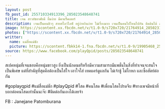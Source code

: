 ```yaml
---
layout: post
fb_post_id: 255710334913396_285023548648741
title: เจน สาวอัธยาศัยดี ยิ้มง่าย มีคาแร็คเตอร์ 
description: เจนเป็นคนชิวๆ สายสโลว์ไลฟ์ อยู่ง่ายกินง่าย ไม่เรื่องมาก เจนเป็นคนไปไหนไปกัน ติดดินได้ ลุยได้ เจนเป็นคนรักครอบครัว รักเพื่อนฝูง และมีเพื่อนเยอะ เจนชอบถ่ายรูป ชอบร้องเพลง เล่นกีต้าร์ได้ 
image: https://scontent.xx.fbcdn.net/v/t1.0-9/s720x720/21764914_285023191982110_7201150093356377907_n.jpg?_nc_cat=0&oh=9e4f9188854e5acb73c63d20e9198c9e&oe=5BBD51F6
photos: ["https://scontent.xx.fbcdn.net/v/t1.0-9/s720x720/21764914_285023191982110_7201150093356377907_n.jpg?_nc_cat=0&oh=9e4f9188854e5acb73c63d20e9198c9e&oe=5BBD51F6", "https://scontent.xx.fbcdn.net/v/t1.0-9/s720x720/21761484_285023198648776_5368048854922681557_n.jpg?_nc_cat=0&oh=64c148b43b53eb4036ad7b4159620e5b&oe=5B764F71", "https://scontent.xx.fbcdn.net/v/t1.0-9/s720x720/21685908_285023235315439_1456897618464641798_n.jpg?_nc_cat=0&oh=df8975c9358a82c9a6dcba0f785aaa75&oe=5B78ED27", "https://scontent.xx.fbcdn.net/v/t1.0-9/p720x720/21761600_285023245315438_5615527195022756182_n.jpg?_nc_cat=0&oh=7ec3bd7b79b3665be5eb6a1d979ba724&oe=5B79BBCF"]
writter:
  name: แม่สื่อแม่ชัก
  picture: https://scontent.fbkk14-1.fna.fbcdn.net/v/t1.0-9/19905468_257990828018680_1300189550768818950_n.jpg?_nc_cat=0&_nc_eui2=AeEZYdQgaOxgXIKmVEoEITEVBssDPkrxbmLUT6aK5DSeA8Y-1PYGOZTFL0FWfIR0hQ5cHihf4g7Ra5vQGBfYiPRSpt5ItSofRQ7xR_A0K2VyyQ&oh=d4afec3688711fd3918544327ed0196f&oe=5B8BFCF9
source: https://www.facebook.com/playQpid/posts/285023548648741
---
```

สเปคหนุ่มที่เจนชอบคือหนุ่มขาวสูง ยิ่งเป็นนักดนตรีหรือมีความสามารถมีแพชั่นในสิ่งที่ทำเจนจะสนใจเป็นพิเศษ แต่ที่สำคัญที่สุดคือต้องเป็นใส่ใจ เอาใจใส่ เทคแคร์ดูแลกัน ไม่เจ้าชู้ ไม่โกหก และซื่อสัตย์ต่อกัน 

#goplayqpid #แม่สื่อแม่ชัก #playQpid #โสด #คนโสด #เพื่อนโสดโปรดจีบ #ทางเพจมีหน้าที่บอกต่อคนโสดเท่านั้นนะจ๊ะ #ติดต่อกันเองได้เลยจ้า

FB : Janejane Patomburana
